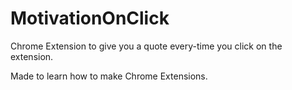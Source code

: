 # MotivationOnClick
Chrome Extension to give you a quote every-time you click on the extension.

Made to learn how to make Chrome Extensions.
